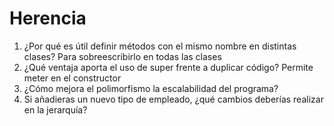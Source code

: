 # Herencia

1. ¿Por qué es útil definir métodos con el mismo nombre en distintas clases?
   Para sobreescribirlo en todas las clases
3. ¿Qué ventaja aporta el uso de super frente a duplicar código?
   Permite meter en el constructor 
5. ¿Cómo mejora el polimorfismo la escalabilidad del programa?
6. Si añadieras un nuevo tipo de empleado, ¿qué cambios deberías realizar en la
jerarquía?
